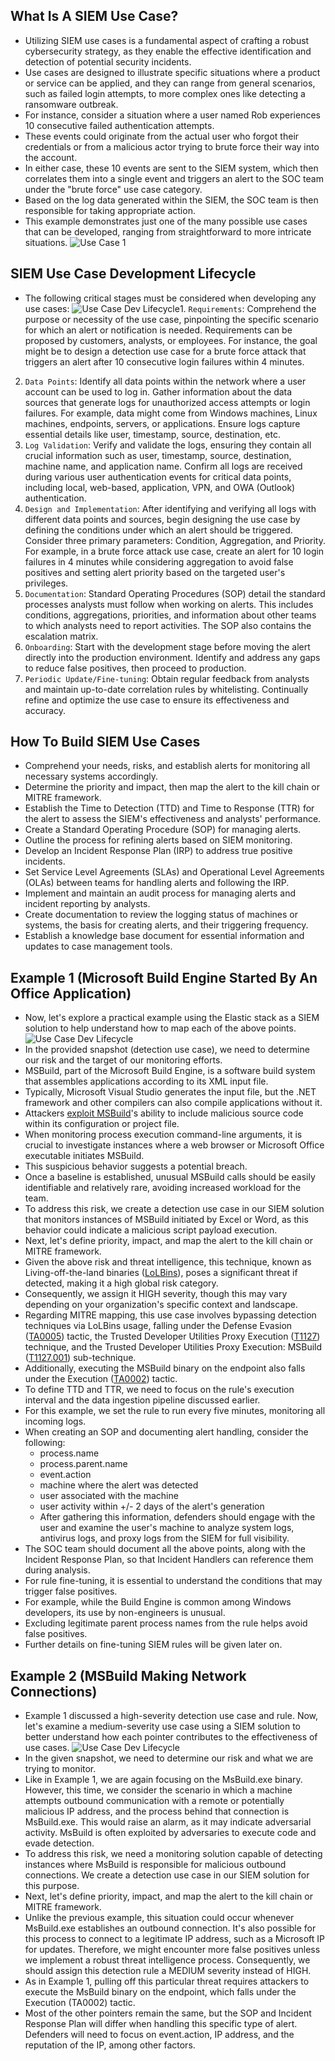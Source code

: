 ## What Is A SIEM Use Case?
- Utilizing SIEM use cases is a fundamental aspect of crafting a robust cybersecurity strategy, as they enable the effective identification and detection of potential security incidents. 
- Use cases are designed to illustrate specific situations where a product or service can be applied, and they can range from general scenarios, such as failed login attempts, to more complex ones like detecting a ransomware outbreak.
- For instance, consider a situation where a user named Rob experiences 10 consecutive failed authentication attempts. 
- These events could originate from the actual user who forgot their credentials or from a malicious actor trying to brute force their way into the account.
- In either case, these 10 events are sent to the SIEM system, which then correlates them into a single event and triggers an alert to the SOC team under the "brute force" use case category.
- Based on the log data generated within the SIEM, the SOC team is then responsible for taking appropriate action. 
- This example demonstrates just one of the many possible use cases that can be developed, ranging from straightforward to more intricate situations.
![Use Case 1](https://academy.hackthebox.com/storage/modules/211/usecase1.png)



## SIEM Use Case Development Lifecycle
- The following critical stages must be considered when developing any use cases:
	![Use Case Dev Lifecycle](https://academy.hackthebox.com/storage/modules/211/usecase2.png)1. `Requirements`: Comprehend the purpose or necessity of the use case, pinpointing the specific scenario for which an alert or notification is needed. Requirements can be proposed by customers, analysts, or employees. For instance, the goal might be to design a detection use case for a brute force attack that triggers an alert after 10 consecutive login failures within 4 minutes.
2. `Data Points`: Identify all data points within the network where a user account can be used to log in. Gather information about the data sources that generate logs for unauthorized access attempts or login failures. For example, data might come from Windows machines, Linux machines, endpoints, servers, or applications. Ensure logs capture essential details like user, timestamp, source, destination, etc.
3. `Log Validation`: Verify and validate the logs, ensuring they contain all crucial information such as user, timestamp, source, destination, machine name, and application name. Confirm all logs are received during various user authentication events for critical data points, including local, web-based, application, VPN, and OWA (Outlook) authentication.
4. `Design and Implementation`: After identifying and verifying all logs with different data points and sources, begin designing the use case by defining the conditions under which an alert should be triggered. Consider three primary parameters: Condition, Aggregation, and Priority. For example, in a brute force attack use case, create an alert for 10 login failures in 4 minutes while considering aggregation to avoid false positives and setting alert priority based on the targeted user's privileges.
5. `Documentation`: Standard Operating Procedures (SOP) detail the standard processes analysts must follow when working on alerts. This includes conditions, aggregations, priorities, and information about other teams to which analysts need to report activities. The SOP also contains the escalation matrix.
6. `Onboarding`: Start with the development stage before moving the alert directly into the production environment. Identify and address any gaps to reduce false positives, then proceed to production.
7. `Periodic Update/Fine-tuning`: Obtain regular feedback from analysts and maintain up-to-date correlation rules by whitelisting. Continually refine and optimize the use case to ensure its effectiveness and accuracy.



## How To Build SIEM Use Cases
- Comprehend your needs, risks, and establish alerts for monitoring all necessary systems accordingly.
- Determine the priority and impact, then map the alert to the kill chain or MITRE framework.
- Establish the Time to Detection (TTD) and Time to Response (TTR) for the alert to assess the SIEM's effectiveness and analysts' performance.
- Create a Standard Operating Procedure (SOP) for managing alerts.
- Outline the process for refining alerts based on SIEM monitoring.
- Develop an Incident Response Plan (IRP) to address true positive incidents.
- Set Service Level Agreements (SLAs) and Operational Level Agreements (OLAs) between teams for handling alerts and following the IRP.
- Implement and maintain an audit process for managing alerts and incident reporting by analysts.
- Create documentation to review the logging status of machines or systems, the basis for creating alerts, and their triggering frequency.
- Establish a knowledge base document for essential information and updates to case management tools.



## Example 1 (Microsoft Build Engine Started By An Office Application)
- Now, let's explore a practical example using the Elastic stack as a SIEM solution to help understand how to map each of the above points.
![Use Case Dev Lifecycle](https://academy.hackthebox.com/storage/modules/211/us1.png)
- In the provided snapshot (detection use case), we need to determine our risk and the target of our monitoring efforts.
- MSBuild, part of the Microsoft Build Engine, is a software build system that assembles applications according to its XML input file. 
- Typically, Microsoft Visual Studio generates the input file, but the .NET framework and other compilers can also compile applications without it. 
- Attackers [exploit MSBuild](https://blog.talosintelligence.com/building-bypass-with-msbuild/)'s ability to include malicious source code within its configuration or project file.
- When monitoring process execution command-line arguments, it is crucial to investigate instances where a web browser or Microsoft Office executable initiates MSBuild. 
- This suspicious behavior suggests a potential breach. 
- Once a baseline is established, unusual MSBuild calls should be easily identifiable and relatively rare, avoiding increased workload for the team.
- To address this risk, we create a detection use case in our SIEM solution that monitors instances of MSBuild initiated by Excel or Word, as this behavior could indicate a malicious script payload execution.
- Next, let's define priority, impact, and map the alert to the kill chain or MITRE framework.
- Given the above risk and threat intelligence, this technique, known as Living-off-the-land binaries ([LoLBins](https://www.cynet.com/attack-techniques-hands-on/what-are-lolbins-and-how-do-attackers-use-them-in-fileless-attacks)), poses a significant threat if detected, making it a high global risk category. 
- Consequently, we assign it HIGH severity, though this may vary depending on your organization's specific context and landscape.
- Regarding MITRE mapping, this use case involves bypassing detection techniques via LoLBins usage, falling under the Defense Evasion ([TA0005](https://attack.mitre.org/tactics/TA0005/)) tactic, the Trusted Developer Utilities Proxy Execution ([T1127](https://attack.mitre.org/techniques/T1127/)) technique, and the Trusted Developer Utilities Proxy Execution: MSBuild ([T1127.001](https://attack.mitre.org/techniques/T1127/001/)) sub-technique. 
- Additionally, executing the MSBuild binary on the endpoint also falls under the Execution ([TA0002](https://attack.mitre.org/tactics/TA0002/)) tactic.
- To define TTD and TTR, we need to focus on the rule's execution interval and the data ingestion pipeline discussed earlier. 
- For this example, we set the rule to run every five minutes, monitoring all incoming logs.
- When creating an SOP and documenting alert handling, consider the following:
	- process.name
	- process.parent.name
	- event.action
	- machine where the alert was detected
	- user associated with the machine
	- user activity within +/- 2 days of the alert's generation
	- After gathering this information, defenders should engage with the user and examine the user's machine to analyze system logs, antivirus logs, and proxy logs from the SIEM for full visibility.
- The SOC team should document all the above points, along with the Incident Response Plan, so that Incident Handlers can reference them during analysis.
- For rule fine-tuning, it is essential to understand the conditions that may trigger false positives.
- For example, while the Build Engine is common among Windows developers, its use by non-engineers is unusual.
- Excluding legitimate parent process names from the rule helps avoid false positives. 
- Further details on fine-tuning SIEM rules will be given later on.



## Example 2 (MSBuild Making Network Connections)
- Example 1 discussed a high-severity detection use case and rule. Now, let's examine a medium-severity use case using a SIEM solution to better understand how each pointer contributes to the effectiveness of use cases.
![Use Case Dev Lifecycle](https://academy.hackthebox.com/storage/modules/211/us2.png)
- In the given snapshot, we need to determine our risk and what we are trying to monitor.
- Like in Example 1, we are again focusing on the MsBuild.exe binary. However, this time, we consider the scenario in which a machine attempts outbound communication with a remote or potentially malicious IP address, and the process behind that connection is MsBuild.exe. This would raise an alarm, as it may indicate adversarial activity. MsBuild is often exploited by adversaries to execute code and evade detection.
- To address this risk, we need a monitoring solution capable of detecting instances where MsBuild is responsible for malicious outbound connections. We create a detection use case in our SIEM solution for this purpose.
- Next, let's define priority, impact, and map the alert to the kill chain or MITRE framework.
- Unlike the previous example, this situation could occur whenever MsBuild.exe establishes an outbound connection. It's also possible for this process to connect to a legitimate IP address, such as a Microsoft IP for updates. Therefore, we might encounter more false positives unless we implement a robust threat intelligence process. Consequently, we should assign this detection rule a MEDIUM severity instead of HIGH.
- As in Example 1, pulling off this particular threat requires attackers to execute the MsBuild binary on the endpoint, which falls under the Execution (TA0002) tactic.
- Most of the other pointers remain the same, but the SOP and Incident Response Plan will differ when handling this specific type of alert. Defenders will need to focus on event.action, IP address, and the reputation of the IP, among other factors.
